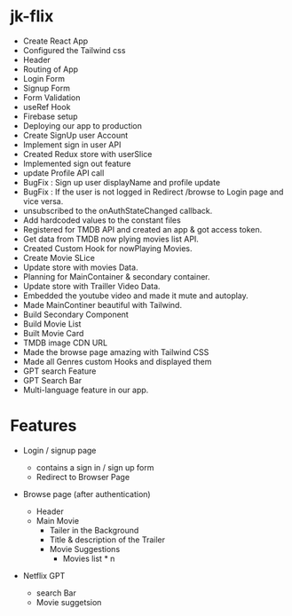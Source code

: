 # jk-flix

- Create React App
- Configured the Tailwind css
- Header
- Routing of App
- Login Form
- Signup Form
- Form Validation
- useRef Hook
- Firebase setup
- Deploying our app to production
- Create SignUp user Account
- Implement sign in user API
- Created Redux store with userSlice
- Implemented sign out feature
- update Profile API call
- BugFix : Sign up user displayName and profile update
- BugFix : If the user is not logged in Redirect /browse to Login page and vice versa.
- unsubscribed to the onAuthStateChanged callback.
- Add hardcoded values to the constant files
- Registered for TMDB API and created an app & got access token.
- Get data from TMDB now plying movies list API.
- Created Custom Hook for nowPlaying Movies.
- Create Movie SLice
- Update store with movies Data.
- Planning for MainContainer & secondary container.
- Update store with Trailler Video Data.
- Embedded the youtube video and made it mute and autoplay.
- Made MainContiner beautiful with Tailwind.
- Build Secondary Component
- Build Movie List
- Built Movie Card
- TMDB image CDN URL
- Made the browse page amazing with Tailwind CSS
- Made all Genres custom Hooks and displayed them
- GPT search Feature
- GPT Search Bar
- Multi-language feature in our app.

# Features

- Login / signup page

  - contains a sign in / sign up form
  - Redirect to Browser Page

- Browse page (after authentication)

  - Header
  - Main Movie
    - Tailer in the Background
    - Title & description of the Trailer
    - Movie Suggestions
      - Movies list \* n

- Netflix GPT
  - search Bar
  - Movie suggetsion
